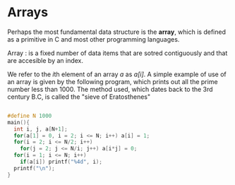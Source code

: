 # Arrays

Perhaps the most fundamental data structure is the **array**, which is defined as a primitive in C and most other programming languages.

Array
: is a fixed number of data items that are sotred contiguously and that are accesible by an index.

We refer to the *i*th element of an array *a* as *a[i]*. A simple example of use of an array is given by the following program, which prints out all the prime number less than 1000. The method used, which dates back to the 3rd century B.C, is called the "sieve of Eratosthenes"
```C

#define N 1000
main(){
  int i, j, a[N+1];
  for(a[1] = 0, i = 2; i <= N; i++) a[i] = 1;
  for(i = 2; i <= N/2; i++)
    for(j = 2; j <= N/i; j++) a[i*j] = 0;
  for(i = 1; i <= N; i++)
    if(a[i]) printf("%4d", i);
  printf("\n");
}

```



